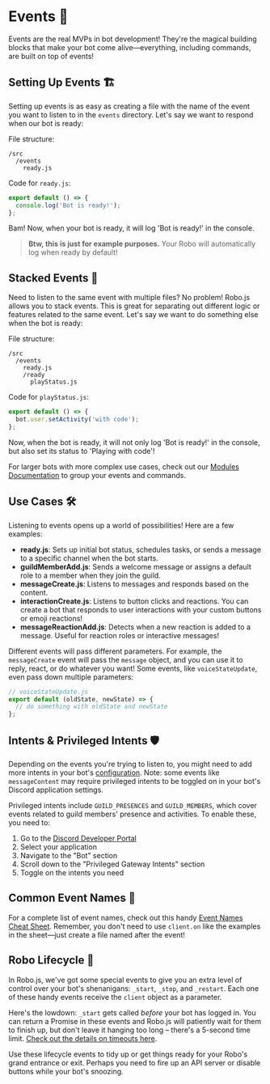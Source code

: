 # Events 📡

Events are the real MVPs in bot development! They're the magical building blocks that make your bot come alive—everything, including commands, are built on top of events!

## Setting Up Events 🏗️

Setting up events is as easy as creating a file with the name of the event you want to listen to in the `events` directory. Let's say we want to respond when our bot is ready:

File structure:
```
/src
  /events
    ready.js
```

Code for `ready.js`:
```javascript
export default () => {
  console.log('Bot is ready!');
};
```

Bam! Now, when your bot is ready, it will log 'Bot is ready!' in the console.

> **Btw, this is just for example purposes.** Your Robo will automatically log when ready by default!

## Stacked Events 🥞

Need to listen to the same event with multiple files? No problem! Robo.js allows you to stack events. This is great for separating out different logic or features related to the same event. Let's say we want to do something else when the bot is ready:

File structure:
```
/src
  /events
    ready.js
    /ready
      playStatus.js
```

Code for `playStatus.js`:
```javascript
export default () => {
  bot.user.setActivity('with code');
};
```

Now, when the bot is ready, it will not only log 'Bot is ready!' in the console, but also set its status to 'Playing with code'!

For larger bots with more complex use cases, check out our [Modules Documentation](./modules.md) to group your events and commands.

## Use Cases 🛠️

Listening to events opens up a world of possibilities! Here are a few examples:

- **ready.js**: Sets up initial bot status, schedules tasks, or sends a message to a specific channel when the bot starts.
- **guildMemberAdd.js**: Sends a welcome message or assigns a default role to a member when they join the guild.
- **messageCreate.js**: Listens to messages and responds based on the content.
- **interactionCreate.js**: Listens to button clicks and reactions. You can create a bot that responds to user interactions with your custom buttons or emoji reactions!
- **messageReactionAdd.js**: Detects when a new reaction is added to a message. Useful for reaction roles or interactive messages!

Different events will pass different parameters. For example, the `messageCreate` event will pass the `message` object, and you can use it to reply, react, or do whatever you want! Some events, like `voiceStateUpdate`, even pass down multiple parameters:

```javascript
// voiceStateUpdate.js
export default (oldState, newState) => {
  // do something with oldState and newState
};
```

## Intents & Privileged Intents 🛡️

Depending on the events you're trying to listen to, you might need to add more intents in your bot's [configuration](./config.md). Note: some events like `messageContent` may require privileged intents to be toggled on in your bot's Discord application settings.

Privileged intents include `GUILD_PRESENCES` and `GUILD_MEMBERS`, which cover events related to guild members' presence and activities. To enable these, you need to:

1. Go to the [Discord Developer Portal](https://discord.com/developers/applications)
2. Select your application
3. Navigate to the "Bot" section
4. Scroll down to the "Privileged Gateway Intents" section
5. Toggle on the intents you need

## Common Event Names 📜

For a complete list of event names, check out this handy [Event Names Cheat Sheet](https://gist.github.com/koad/316b265a91d933fd1b62dddfcc3ff584). Remember, you don't need to use `client.on` like the examples in the sheet—just create a file named after the event!

## Robo Lifecycle 🔄

In Robo.js, we've got some special events to give you an extra level of control over your bot's shenanigans: `_start`, `_stop`, and `_restart`. Each one of these handy events receive the `client` object as a parameter.

Here's the lowdown: `_start` gets called *before* your bot has logged in. You can return a Promise in these events and Robo.js will patiently wait for them to finish up, but don't leave it hanging too long – there's a 5-second time limit. [Check out the details on timeouts here](./timeouts.md).

Use these lifecycle events to tidy up or get things ready for your Robo's grand entrance or exit. Perhaps you need to fire up an API server or disable buttons while your bot's snoozing. 
